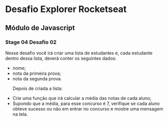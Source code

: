 <h1>Desafio Explorer Rocketseat</h1>

<h2>Módulo de Javascript</h2>

<h3>Stage 04 Desafio 02 </h3>

<p>Nesse desafio você irá criar uma lista de estudantes e, cada estudante dentro dessa lista, deverá conter os seguintes dados: </p>
<ul>
<li>nome;</li>
<li>nota da primeira prova;</li>
<li>nota da segunda prova.</li>

Depois de criada a lista:

<li>Crie uma função que irá calcular a média das notas de cada aluno; </li>
<li>Supondo que a média, para esse concurso é 7, verifique se cada aluno obteve sucesso ou não em entrar no concurso e mostre uma mensagem na tela.</li>

</ul>
